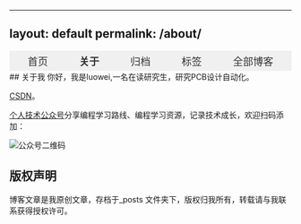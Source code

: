 <!--
 * @Author       : luoweiWHUT 1615108374@qq.com
 * @Date         : 2024-05-09 18:57:37
 * @LastEditors  : luoweiWHUT 1615108374@qq.com
 * @LastEditTime : 2024-05-17 00:39:57
 * @FilePath     : \blog\about.md
 * @Description  : 
 * Copyright (c) 2024 by luoweiWHUT email: 1615108374@qq.com, All Rights Reserved.
-->
---
layout: default
permalink: /about/
---
<style>
  .navbar {
    display: flex;
    justify-content: space-around;
    align-items: center;
    padding: 5px;
    background-color: #f0f0f0;
    font-size: 18px; /* 放大字号 */
  }

  .navbar a {
    text-decoration: none;
    color: #333;
  }
  .current {
    font-weight: bold;
    color: #ff0000; /* 高亮颜色 */
  }
</style>

<div class="navbar">
  <a href="{{ site.baseurl }}/">首页</a>
  <a href="{{ site.baseurl }}/about/" class="current">关于</a>
  <a href="{{ site.baseurl }}/archive/">归档</a>
  <a href="{{ site.baseurl }}/tags/">标签</a>
  <a href="{{ site.baseurl }}/book/" >全部博客</a>
</div>
## 关于我
你好，我是luowei,一名在读研究生，研究PCB设计自动化。

[CSDN](https://blog.csdn.net/weixin_45728532?type=blog)。

[个人技术公众号](https://github.com/luowei01/blog/raw/main/images/blog.png)分享编程学习路线、编程学习资源，记录技术成长，欢迎扫码添加：

![公众号二维码](https://img2.imgtp.com/2024/05/09/vMetVwXx.ico)



## 版权声明

博客文章是我原创文章，存档于_posts 文件夹下，版权归我所有，转载请与我联系获得授权许可。
